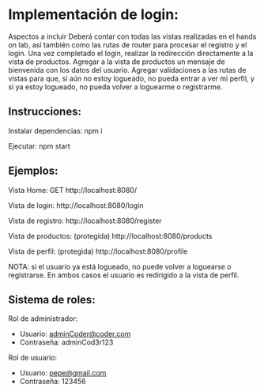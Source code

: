 # Implementación de login:

Aspectos a incluir
Deberá contar con todas las vistas realizadas en el hands on lab, así también como las rutas de router 
para procesar el registro y el login. 
Una vez completado el login, realizar la redirección directamente a la vista de productos.
Agregar a la vista de productos un mensaje de bienvenida con los datos del usuario.
Agregar validaciones a las rutas de vistas para que, si aún no estoy logueado, no pueda entrar a ver mi 
perfil, y si ya estoy logueado, no pueda volver a loguearme o registrarme.

## Instrucciones:

Instalar dependencias: npm i

Ejecutar: npm start

## Ejemplos:

Vista Home:
GET http://localhost:8080/

Vista de login:
http://localhost:8080/login

Vista de registro:
http://localhost:8080/register

Vista de productos: (protegida)
http://localhost:8080/products

Vista de perfil: (protegida)
http://localhost:8080/profile

NOTA: si el usuario ya está logueado, no puede volver a loguearse o registrarse.
En ambos casos el usuario es redirigido a la vista de perfil.

## Sistema de roles:

Rol de administrador:

- Usuario: adminCoder@coder.com
- Contraseña: adminCod3r123

Rol de usuario:

- Usuario: pepe@gmail.com
- Contraseña: 123456
